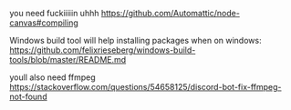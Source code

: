you need fuckiiiiin uhhh https://github.com/Automattic/node-canvas#compiling

Windows build tool will help installing packages when on windows: https://github.com/felixrieseberg/windows-build-tools/blob/master/README.md

youll also need ffmpeg
https://stackoverflow.com/questions/54658125/discord-bot-fix-ffmpeg-not-found

